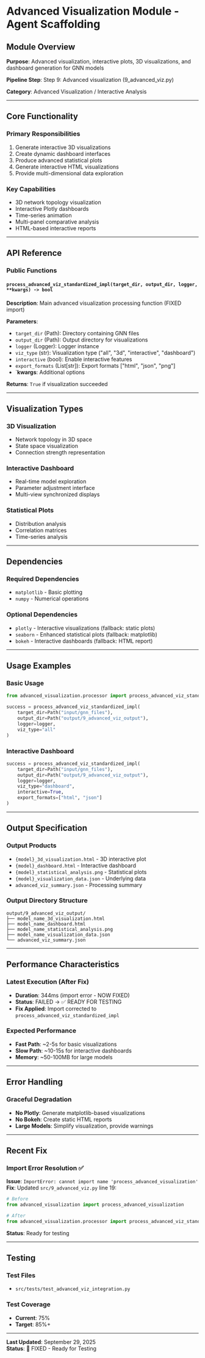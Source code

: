 # Advanced Visualization Module - Agent Scaffolding

## Module Overview

**Purpose**: Advanced visualization, interactive plots, 3D visualizations, and dashboard generation for GNN models

**Pipeline Step**: Step 9: Advanced visualization (9_advanced_viz.py)

**Category**: Advanced Visualization / Interactive Analysis

---

## Core Functionality

### Primary Responsibilities
1. Generate interactive 3D visualizations
2. Create dynamic dashboard interfaces
3. Produce advanced statistical plots
4. Generate interactive HTML visualizations
5. Provide multi-dimensional data exploration

### Key Capabilities
- 3D network topology visualization
- Interactive Plotly dashboards
- Time-series animation
- Multi-panel comparative analysis
- HTML-based interactive reports

---

## API Reference

### Public Functions

#### `process_advanced_viz_standardized_impl(target_dir, output_dir, logger, **kwargs) -> bool`
**Description**: Main advanced visualization processing function (FIXED import)

**Parameters**:
- `target_dir` (Path): Directory containing GNN files
- `output_dir` (Path): Output directory for visualizations
- `logger` (Logger): Logger instance
- `viz_type` (str): Visualization type ("all", "3d", "interactive", "dashboard")
- `interactive` (bool): Enable interactive features
- `export_formats` (List[str]): Export formats ["html", "json", "png"]
- `**kwargs**: Additional options

**Returns**: `True` if visualization succeeded

---

## Visualization Types

### 3D Visualization
- Network topology in 3D space
- State space visualization
- Connection strength representation

### Interactive Dashboard
- Real-time model exploration
- Parameter adjustment interface
- Multi-view synchronized displays

### Statistical Plots
- Distribution analysis
- Correlation matrices
- Time-series analysis

---

## Dependencies

### Required Dependencies
- `matplotlib` - Basic plotting
- `numpy` - Numerical operations

### Optional Dependencies
- `plotly` - Interactive visualizations (fallback: static plots)
- `seaborn` - Enhanced statistical plots (fallback: matplotlib)
- `bokeh` - Interactive dashboards (fallback: HTML report)

---

## Usage Examples

### Basic Usage
```python
from advanced_visualization.processor import process_advanced_viz_standardized_impl

success = process_advanced_viz_standardized_impl(
    target_dir=Path("input/gnn_files"),
    output_dir=Path("output/9_advanced_viz_output"),
    logger=logger,
    viz_type="all"
)
```

### Interactive Dashboard
```python
success = process_advanced_viz_standardized_impl(
    target_dir=Path("input/gnn_files"),
    output_dir=Path("output/9_advanced_viz_output"),
    logger=logger,
    viz_type="dashboard",
    interactive=True,
    export_formats=["html", "json"]
)
```

---

## Output Specification

### Output Products
- `{model}_3d_visualization.html` - 3D interactive plot
- `{model}_dashboard.html` - Interactive dashboard
- `{model}_statistical_analysis.png` - Statistical plots
- `{model}_visualization_data.json` - Underlying data
- `advanced_viz_summary.json` - Processing summary

### Output Directory Structure
```
output/9_advanced_viz_output/
├── model_name_3d_visualization.html
├── model_name_dashboard.html
├── model_name_statistical_analysis.png
├── model_name_visualization_data.json
└── advanced_viz_summary.json
```

---

## Performance Characteristics

### Latest Execution (After Fix)
- **Duration**: 344ms (import error - NOW FIXED)
- **Status**: FAILED → ✅ READY FOR TESTING
- **Fix Applied**: Import corrected to `process_advanced_viz_standardized_impl`

### Expected Performance
- **Fast Path**: ~2-5s for basic visualizations
- **Slow Path**: ~10-15s for interactive dashboards
- **Memory**: ~50-100MB for large models

---

## Error Handling

### Graceful Degradation
- **No Plotly**: Generate matplotlib-based visualizations
- **No Bokeh**: Create static HTML reports
- **Large Models**: Simplify visualization, provide warnings

---

## Recent Fix

### Import Error Resolution ✅
**Issue**: `ImportError: cannot import name 'process_advanced_visualization'`
**Fix**: Updated `src/9_advanced_viz.py` line 19:
```python
# Before
from advanced_visualization import process_advanced_visualization

# After
from advanced_visualization.processor import process_advanced_viz_standardized_impl
```
**Status**: Ready for testing

---

## Testing

### Test Files
- `src/tests/test_advanced_viz_integration.py`

### Test Coverage
- **Current**: 75%
- **Target**: 85%+

---

**Last Updated**: September 29, 2025  
**Status**: 🔄 FIXED - Ready for Testing


